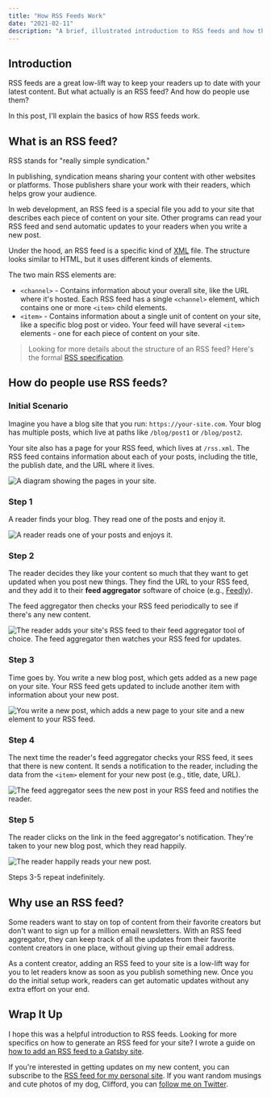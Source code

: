 ```yaml
---
title: "How RSS Feeds Work"
date: "2021-02-11"
description: "A brief, illustrated introduction to RSS feeds and how they work."
---
```


## Introduction

RSS feeds are a great low-lift way to keep your readers up to date with your latest content. But what actually is an RSS feed? And how do people use them?

In this post, I'll explain the basics of how RSS feeds work.
## What is an RSS feed?

RSS stands for "really simple syndication."

In publishing, syndication means sharing your content with other websites or platforms. Those publishers share your work with their readers, which helps grow your audience.

In web development, an RSS feed is a special file you add to your site that describes each piece of content on your site. Other programs can read your RSS feed and send automatic updates to your readers when you write a new post.

Under the hood, an RSS feed is a specific kind of [XML](https://developer.mozilla.org/en-US/docs/Web/XML/XML_introduction) file. The structure looks similar to HTML, but it uses different kinds of elements.

The two main RSS elements are:

* `<channel>` - Contains information about your overall site, like the URL where it's hosted. Each RSS feed has a single `<channel>` element, which contains one or more `<item>` child elements.
* `<item>` - Contains information about a single unit of content on your site, like a specific blog post or video. Your feed will have several `<item>` elements - one for each piece of content on your site.

> Looking for more details about the structure of an RSS feed? Here's the formal [RSS specification](https://www.rssboard.org/rss-specification).

## How do people use RSS feeds?

### Initial Scenario

Imagine you have a blog site that you run: `https://your-site.com`. Your blog has multiple posts, which live at paths like `/blog/post1` or `/blog/post2`.

Your site also has a page for your RSS feed, which lives at `/rss.xml`. The RSS feed contains information about each of your posts, including the title, the publish date, and the URL where it lives.

![A diagram showing the pages in your site.](./step-0.png)

### Step 1

A reader finds your blog. They read one of the posts and enjoy it.

![A reader reads one of your posts and enjoys it.](./step-1.png)

### Step 2

The reader decides they like your content so much that they want to get updated when you post new things. They find the URL to your RSS feed, and they add it to their **feed aggregator** software of choice (e.g., [Feedly](https://feedly.com/)).

The feed aggregator then checks your RSS feed periodically to see if there's any new content.

![The reader adds your site's RSS feed to their feed aggregator tool of choice. The feed aggregator then watches your RSS feed for updates.](./step-2.png)

### Step 3

Time goes by. You write a new blog post, which gets added as a new page on your site. Your RSS feed gets updated to include another item with information about your new post.

![You write a new post, which adds a new page to your site and a new <item> element to your RSS feed.](./step-3.png)

### Step 4

The next time the reader's feed aggregator checks your RSS feed, it sees that there is new content. It sends a notification to the reader, including the data from the `<item>` element for your new post (e.g., title, date, URL).

![The feed aggregator sees the new post in your RSS feed and notifies the reader.](./step-4.png)

### Step 5

The reader clicks on the link in the feed aggregator's notification. They're taken to your new blog post, which they read happily.

![The reader happily reads your new post.](./step-5.png)

Steps 3-5 repeat indefinitely.

## Why use an RSS feed?

Some readers want to stay on top of content from their favorite creators but don't want to sign up for a million email newsletters. With an RSS feed aggregator, they can keep track of all the updates from their favorite content creators in one place, without giving up their email address.

As a content creator, adding an RSS feed to your site is a low-lift way for you to let readers know as soon as you publish something new. Once you do the initial setup work, readers can get automatic updates without any extra effort on your end.

## Wrap It Up

I hope this was a helpful introduction to RSS feeds. Looking for more specifics on how to generate an RSS feed for your site? I wrote a guide on [how to add an RSS feed to a Gatsby site](/blog/gatsby-rss-feed).

If you're interested in getting updates on my new content, you can subscribe to the [RSS feed for my personal site](/rss.xml). If you want random musings and cute photos of my dog, Clifford, you can [follow me on Twitter](https://twitter.com/meganesulli).